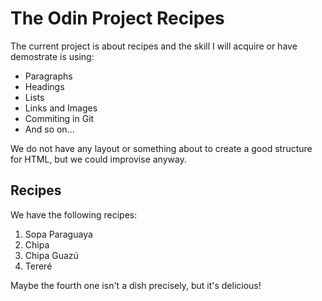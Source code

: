 # The Odin Project Recipes

The current project is about recipes and the skill I will acquire or have demostrate is using:

- Paragraphs
- Headings
- Lists
- Links and Images
- Commiting in Git
- And so on...

We do not have any layout or something about to create a good structure for HTML, but we could improvise anyway.

## Recipes

We have the following recipes:

1. Sopa Paraguaya
2. Chipa
3. Chipa Guazú
4. Tereré

Maybe the fourth one isn't a dish precisely, but it's delicious!